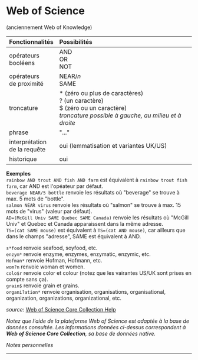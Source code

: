 # Web of Science
(anciennement Web of Knowledge)

| Fonctionnalités | Possibilités |
| :-------- | :---- |
| opérateurs<br/>booléens | AND<br/>OR<br/>NOT |
| opérateurs<br/>de proximité | NEAR/*n*<br/>SAME |
| troncature | \* (zéro ou plus de caractères)<br/>? (un caractère)<br/>$ (zéro ou un caractère) <br/>*troncature possible à gauche, au milieu et à droite* |
| phrase | "..." |
| interprétation<br/>de la requête | oui (lemmatisation et variantes UK/US) |
| historique | oui |

**Exemples**   
`rainbow AND trout AND fish AND farm` est équivalent à `rainbow trout fish farm`, car AND est l'opéateur par défaut.   
`beverage NEAR/5 bottle` renvoie les résultats où "beverage" se trouve à max. 5 mots de "bottle".   
`salmon NEAR virus` renvoie les résultats où "salmon" se trouve à max. 15 mots de "virus" (valeur par défaut).   
`AD=(McGill Univ SAME Quebec SAME Canada)` renvoie les résultats où "McGill Univ" et Quebec et Canada apparaissent dans la même adresse.   
`TS=(cat SAME mouse)` est équivalent à `TS=(cat AND mouse)`, car ailleurs que dans le champs "adresse", SAME est équivalent à AND.   

`s*food` renvoie seafood, soyfood, etc.   
`enzym*` renvoie enzyme, enzymes, enzymatic, enzymic, etc.   
`Hofman*` renvoie Hofman, Hofmann, etc.   
`wom?n` renvoie woman et women.   
`colo$r` renvoie color et colour (notez que les vairantes US/UK sont prises en compte sans ça).   
`grain$` renvoie grain et grains.   
`organi?ation*` renvoie organisation, organisations, organisational, organization, organizations, organizational, etc.   

*source*: [Web of Science Core Collection Help](http://images.webofknowledge.com/WOKRS524B8/help/WOS/hp_search.html)

*Notez que l'aide de la plateforme Web of Science est adaptée à la base de données consultée. Les informations données ci-dessus correspondent à **Web of Science Core Collection**, sa base de données native.*

*Notes personnelles*

---

